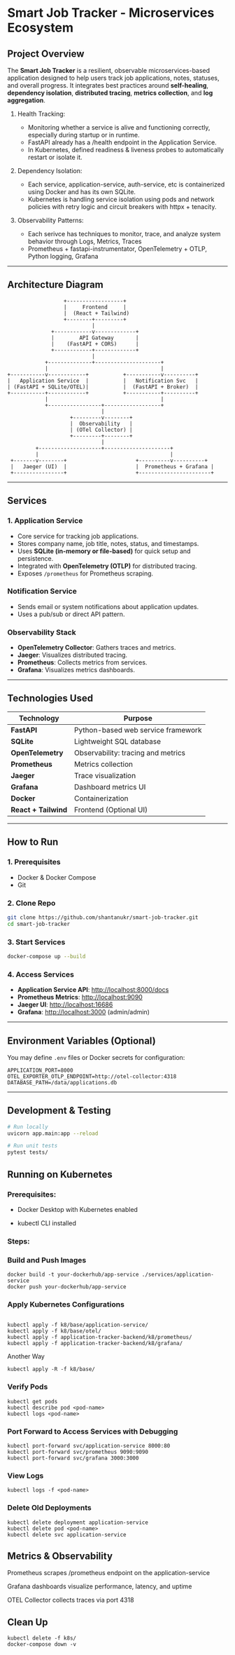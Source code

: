 # Smart Job Tracker - Microservices Ecosystem

## Project Overview

The **Smart Job Tracker** is a resilient, observable microservices-based application designed to help users track job applications, notes, statuses, and overall progress. 
It integrates best practices around **self-healing**, **dependency isolation**, **distributed tracing**, **metrics collection**, and **log aggregation**.

1. Health Tracking: 
   * Monitoring whether a service is alive and functioning correctly, especially during startup or in runtime.
   * FastAPI already has a /health endpoint in the Application Service.
   * In Kubernetes, defined readiness & liveness probes to automatically restart or isolate it.

2. Dependency Isolation:
   * Each service, application-service, auth-service, etc is containerized using Docker and has its own SQLite.
   * Kubernetes is handling service isolation using pods and network policies with retry logic and circuit breakers with httpx + tenacity.

3. Observability Patterns:
   * Each serivce has techniques to monitor, trace, and analyze system behavior through Logs, Metrics, Traces
   * Prometheus + fastapi-instrumentator, OpenTelemetry + OTLP, Python logging, Grafana

---

## Architecture Diagram

```
                  +------------------+
                  |     Frontend     |
                  |  (React + Tailwind)
                  +--------+---------+
                           |
              +------------v-------------+
              |        API Gateway       |
              |    (FastAPI + CORS)      |
              +------------+-------------+
                           |
            +--------------+---------------------+
            |                                    |
+-----------v------------+           +-----------v----------+
|   Application Service  |           |   Notification Svc   |
| (FastAPI + SQLite/OTEL)|           |  (FastAPI + Broker)  |
+-----------+------------+           +-----------+----------+
            |                                    |
            +-----------------+------------------+
                              |
                    +---------v--------+
                    |  Observability   |
                    | (OTel Collector) |
                    +---------+--------+
                              |
         +--------------------+---------------------+
         |                                          |
 +-------v--------+                      +----------v----------+
 |   Jaeger (UI)  |                      |  Prometheus + Grafana |
 +----------------+                      +-----------------------+
```

---

## Services

### 1. Application Service

* Core service for tracking job applications.
* Stores company name, job title, notes, status, and timestamps.
* Uses **SQLite (in-memory or file-based)** for quick setup and persistence.
* Integrated with **OpenTelemetry (OTLP)** for distributed tracing.
* Exposes `/prometheus` for Prometheus scraping.

### Notification Service

* Sends email or system notifications about application updates.
* Uses a pub/sub or direct API pattern.

### Observability Stack

* **OpenTelemetry Collector**: Gathers traces and metrics.
* **Jaeger**: Visualizes distributed tracing.
* **Prometheus**: Collects metrics from services.
* **Grafana**: Visualizes metrics dashboards.

---

## Technologies Used

| Technology           | Purpose                            |
| -------------------- | ---------------------------------- |
| **FastAPI**          | Python-based web service framework |
| **SQLite**           | Lightweight SQL database           |
| **OpenTelemetry**    | Observability: tracing and metrics |
| **Prometheus**       | Metrics collection                 |
| **Jaeger**           | Trace visualization                |
| **Grafana**          | Dashboard metrics UI               |
| **Docker**           | Containerization                   |
| **React + Tailwind** | Frontend (Optional UI)             |

---

## How to Run

### 1. Prerequisites

* Docker & Docker Compose
* Git

### 2. Clone Repo

```bash
git clone https://github.com/shantanukr/smart-job-tracker.git
cd smart-job-tracker
```

### 3. Start Services

```bash
docker-compose up --build
```

### 4. Access Services

* **Application Service API**: [http://localhost:8000/docs](http://localhost:8000/docs)
* **Prometheus Metrics**: [http://localhost:9090](http://localhost:9090)
* **Jaeger UI**: [http://localhost:16686](http://localhost:16686)
* **Grafana**: [http://localhost:3000](http://localhost:3000) (admin/admin)

---

## Environment Variables (Optional)

You may define `.env` files or Docker secrets for configuration:

```env
APPLICATION_PORT=8000
OTEL_EXPORTER_OTLP_ENDPOINT=http://otel-collector:4318
DATABASE_PATH=/data/applications.db
```

---

## Development & Testing

```bash
# Run locally
uvicorn app.main:app --reload

# Run unit tests
pytest tests/
```

## Running on Kubernetes

### Prerequisites:

* Docker Desktop with Kubernetes enabled

* kubectl CLI installed

 
### Steps:

### Build and Push Images

```commandline
docker build -t your-dockerhub/app-service ./services/application-service
docker push your-dockerhub/app-service
```


### Apply Kubernetes Configurations
```commandline

kubectl apply -f k8/base/application-service/ 
kubectl apply -f k8/base/otel/ 
kubectl apply -f application-tracker-backend/k8/prometheus/ 
kubectl apply -f application-tracker-backend/k8/grafana/
```
Another Way
```commandline
kubectl apply -R -f k8/base/
```


### Verify Pods
````commandline
kubectl get pods
kubectl describe pod <pod-name>
kubectl logs <pod-name>
````


### Port Forward to Access Services with Debugging
```commandline
kubectl port-forward svc/application-service 8000:80
kubectl port-forward svc/prometheus 9090:9090
kubectl port-forward svc/grafana 3000:3000
```


### View Logs
```commandline
kubectl logs -f <pod-name>
```


### Delete Old Deployments

```commandline
kubectl delete deployment application-service
kubectl delete pod <pod-name>
kubectl delete svc application-service
```


## Metrics & Observability

Prometheus scrapes /prometheus endpoint on the application-service

Grafana dashboards visualize performance, latency, and uptime

OTEL Collector collects traces via port 4318

## Clean Up

```commandline
kubectl delete -f k8s/
docker-compose down -v
```
